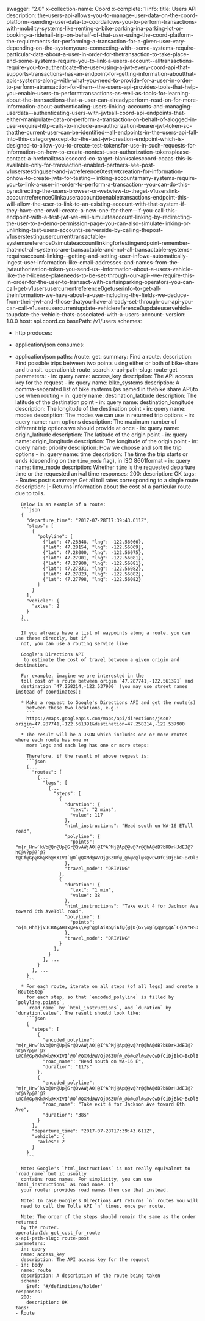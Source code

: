 swagger: "2.0"
x-collection-name: Coord
x-complete: 1
info:
  title: Users API
  description: the-users-api-allows-you-to-manage-user-data-on-the-coord-platform--sending-user-data-to-coordallows-you-to-perform-transactions-with-mobility-systems-like-renting-a-bike-parking-ina-parking-lot-or-booking-a-ridehail-trip-on-behalf-of-that-user-using-the-coord-platform-the-requirements-for-performing-a-transaction-for-a-given-user-vary-depending-on-the-systemyoure-connecting-with--some-systems-require-particular-data-about-a-user-in-order-for-thetransaction-to-take-place-and-some-systems-require-you-to-link-a-users-account--alltransactions-require-you-to-authenticate-the-user-using-a-jwt-every-coord-api-that-supports-transactions-has-an-endpoint-for-getting-information-aboutthat-apis-systems-along-with-what-you-need-to-provide-for-a-user-in-order-to-perform-atransaction-for-them--the-users-api-provides-tools-that-help-you-enable-users-to-performtransactions-as-well-as-tools-for-learning-about-the-transactions-that-a-user-can-alreadyperform-read-on-for-more-information-about-authenticating-users-linking-accounts-and-managing-userdata--authenticating-users-with-jwtsall-coord-api-endpoints-that-either-manipulate-data-or-perform-a-transaction-on-behalf-of-alogged-in-user-require-http-calls-to-include-an-authorization-bearer-jwt-token-so-thatthe-current-user-can-be-identified--all-endpoints-in-the-users-api-fall-into-this-categoryexcept-for-the-test-jwt-creation-endpoint-which-is-designed-to-allow-you-to-create-test-tokensfor-use-in-such-requests-for-information-on-how-to-create-nontest-user-authorization-tokensplease-contact-a-hrefmailtosalescoord-co-target-blanksalescoord-coaas-this-is-available-only-for-transaction-enabled-partners-see-post-v1userstestinguser-and-jwtreference0testjwtcreation-for-information-onhow-to-create-jwts-for-testing--linking-accountsmany-systems-require-you-to-link-a-user-in-order-to-perform-a-transaction--you-can-do-this-byredirecting-the-users-browser-or-webview-to-theget-v1userslink-accountreference0linkauseraccounttoenabletransactions-endpoint-this-will-allow-the-user-to-link-to-an-existing-account-with-that-system-if-they-have-one-orwill-create-a-new-one-for-them--if-you-call-this-endpoint-with-a-test-jwt-we-will-simulateaccount-linking-by-redirecting-the-user-to-a-demo-permission-page-you-can-also-simulate-linking-or-unlinking-test-users-accounts-serverside-by-calling-thepost-v1userstestingusercurrenttransactable-systemsreference0simulateaccountlinkingfortestingendpoint-remember-that-not-all-systems-are-transactable-and-not-all-transactable-systems-requireaccount-linking--getting-and-setting-user-infowe-automatically-ingest-user-information-like-email-addresses-and-names-from-the-jwtauthorization-token-you-send-us--information-about-a-users-vehicle-like-their-license-plateneeds-to-be-set-through-our-api--we-require-this-in-order-for-the-user-to-transact-with-certainparking-operators-you-can-call-get-v1usersusercurrentreference0getuserinfo-to-get-all-theinformation-we-have-about-a-user-including-the-fields-we-deduce-from-their-jwt-and-those-thatyou-have-already-set-through-our-api-you-can-call-v1usersusercurrentupdate-vehiclereference0updateuservehicle-toupdate-the-vehicle-thats-associated-with-a-users-account-
  version: 1.0.0
host: api.coord.co
basePath: /v1/users
schemes:
- http
produces:
- application/json
consumes:
- application/json
paths:
  /route:
    get:
      summary: Find a route.
      description: Find possible trips between two points using either or both of
        bike-share and transit.
      operationId: route_search
      x-api-path-slug: route-get
      parameters:
      - in: query
        name: access_key
        description: The API access key for the request
      - in: query
        name: bike_systems
        description: A comma-separated list of bike systems (as named in thebike share
          API)to use when routing
      - in: query
        name: destination_latitude
        description: The latitude of the destination point
      - in: query
        name: destination_longitude
        description: The longitude of the destination point
      - in: query
        name: modes
        description: The modes we can use in returned trip options
      - in: query
        name: num_options
        description: The maximum number of different trip options we should provide
          at once
      - in: query
        name: origin_latitude
        description: The latitude of the origin point
      - in: query
        name: origin_longitude
        description: The longitude of the origin point
      - in: query
        name: priority
        description: How we choose and sort the trip options
      - in: query
        name: time
        description: The time the trip starts or ends (depending on the `time_mode`
          flag), in ISO 8601format
      - in: query
        name: time_mode
        description: Whether `time` is the requested departure time or the requested
          arrival time
      responses:
        200:
          description: OK
      tags:
      - Routes
    post:
      summary: Get all toll rates corresponding to a single route
      description: |-
        Returns information about the cost of a particular route due to tolls.

        Below is an example of a route:
        ```json
        {
          "departure_time": "2017-07-28T17:39:43.611Z",
          "steps": [
            {
              "polyline": [
                {"lat": 47.28348, "lng": -122.56066},
                {"lat": 47.28154, "lng": -122.56069},
                {"lat": 47.28000, "lng": -122.56075},
                {"lat": 47.27901, "lng": -122.56081},
                {"lat": 47.27900, "lng": -122.56081},
                {"lat": 47.27831, "lng": -122.56082},
                {"lat": 47.27823, "lng": -122.56082},
                {"lat": 47.27798, "lng": -122.56082}
              ]
            }
          ],
          "vehicle": {
            "axles": 2
          }
        }
        ```

        If you already have a list of waypoints along a route, you can use these directly, but if
        not, you can use a routing service like

        Google's Directions API
         to estimate the cost of travel between a given origin and destination.

        For example, imagine we are interested in the
        toll cost of a route between origin `47.287741,-122.561391` and
        destination `47.258214,-122.537900` (you may use street names instead of coordinates):

        * Make a request to Google's Directions API and get the route(s)
          between these two locations, e.g.:
          ```
          https://maps.googleapis.com/maps/api/directions/json?origin=47.287741,-122.561391&destination=47.258214,-122.537900
          ```
        * The result will be a JSON which includes one or more routes where each route has one or
          more legs and each leg has one or more steps:

          Therefore, if the result of above request is:
          ```json
          {...
            "routes": [
              {...
                "legs": [
                  {...
                    "steps": [
                      {
                        "duration": {
                          "text": "2 mins",
                          "value": 117
                        },
                        "html_instructions": "Head south on WA-16 EToll road",
                        "polyline": {
                          "points": "m{r_Hnw`kVb@Qn@Up@Sr@QvAWjAO|@I^A^Mj@Ap@@v@?r@@hA@dB?bKDrHJdEJ@?hC@N?p@?`@?t@Cf@Gp@Kh@Kb@KXIVI`@O`@QXMd@WVOj@SZUf@_@b@c@l@s@vCwDfCiDjBkC~BcDlBiC|@mAZc@dPsTvCyDrEmGdEwFnDwErEiGdB}Bb@g@d@i@jBgC"
                        },
                        "travel_mode": "DRIVING"
                      },
                      {
                        "duration": {
                          "text": "1 min",
                          "value": 38
                        },
                        "html_instructions": "Take exit 4 for Jackson Ave toward 6th AveToll road",
                        "polyline": {
                          "points": "o{m_Hhh}jVJCBA@AHIx@eA\\e@^g@lAiBp@iAf@{@|D{G\\o@`@q@n@gA`C{DNYHSDQFU"
                        },
                        "travel_mode": "DRIVING"
                      }
                    ],
                  }
                ], ...
              }
            ], ...
          }
          ```
        * For each route, iterate on all steps (of all legs) and create a `RouteStep`
          for each step, so that `encoded_polyline` is filled by `polyline.points`,
          `road_name` by `html_instructions`, and `duration` by `duration.value`. The result should look like:
          ```json
          {
            "steps": [
              {
                "encoded_polyline": "m{r_Hnw`kVb@Qn@Up@Sr@QvAWjAO|@I^A^Mj@Ap@@v@?r@@hA@dB?bKDrHJdEJ@?hC@N?p@?`@?t@Cf@Gp@Kh@Kb@KXIVI`@O`@QXMd@WVOj@SZUf@_@b@c@l@s@vCwDfCiDjBkC~BcDlBiC|@mAZc@dPsTvCyDrEmGdEwFnDwErEiGdB}Bb@g@d@i@jBgC",
                "road_name": "Head south on WA-16 E",
                "duration": "117s"
              },
              {
                "encoded_polyline": "m{r_Hnw`kVb@Qn@Up@Sr@QvAWjAO|@I^A^Mj@Ap@@v@?r@@hA@dB?bKDrHJdEJ@?hC@N?p@?`@?t@Cf@Gp@Kh@Kb@KXIVI`@O`@QXMd@WVOj@SZUf@_@b@c@l@s@vCwDfCiDjBkC~BcDlBiC|@mAZc@dPsTvCyDrEmGdEwFnDwErEiGdB}Bb@g@d@i@jBgC",
                "road_name": "Take exit 4 for Jackson Ave toward 6th Ave",
                "duration": "38s"
              }
            ],
            "departure_time": "2017-07-28T17:39:43.611Z",
            "vehicle": {
              "axles": 2
            }
          }
          ```

        Note: Google's `html_instructions` is not really equivalent to `road_name` but it usually
        contains road names. For simplicity, you can use `html_instructions` as road name. If
        your router provides road names then use that instead.

        Note: In case Google's Directions API returns `n` routes you will
        need to call the Tolls API `n` times, once per route.

        Note: The order of the steps should remain the same as the order returned
        by the router.
      operationId: get_cost_for_route
      x-api-path-slug: route-post
      parameters:
      - in: query
        name: access_key
        description: The API access key for the request
      - in: body
        name: route
        description: A description of the route being taken
        schema:
          $ref: '#/definitions/holder'
      responses:
        200:
          description: OK
      tags:
      - Route